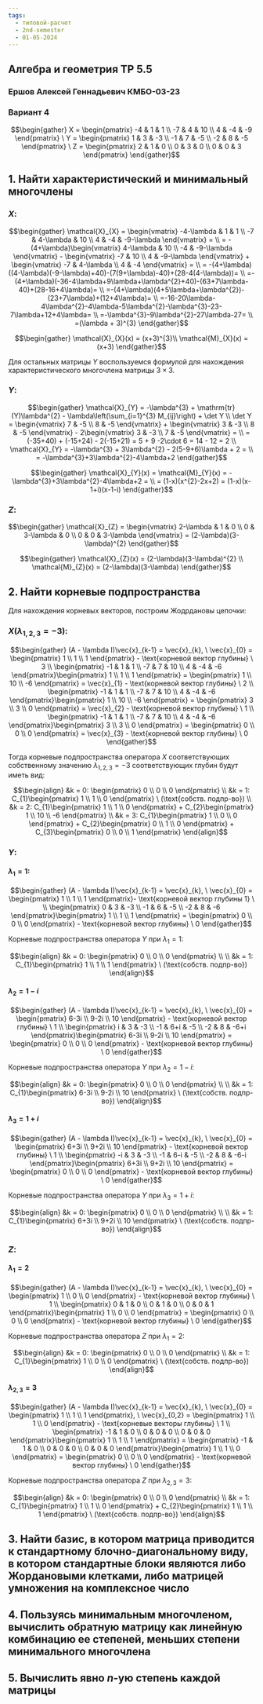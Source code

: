 ```yaml
---
tags:
  - типовой-расчет
  - 2nd-semester
  - 01-05-2024
---
```


## Алгебра и геометрия ТР 5.5

### Ершов Алексей Геннадьевич КМБО-03-23

### Вариант 4

$$\begin{gather}
X = \begin{pmatrix}
-4 & 1 & 1 \\
-7 & 4 & 10 \\
4 & -4 & -9
\end{pmatrix} \ Y = \begin{pmatrix}
1 & 3 & -3 \\
-1 & 7 & -5 \\
-2 & 8 & -5
\end{pmatrix} \ Z = \begin{pmatrix}
2 & 1 & 0 \\
0 & 3 & 0 \\
0 & 0 & 3
\end{pmatrix}
\end{gather}$$

## 1. Найти характеристический и минимальный многочлены

### $X$:

$$\begin{gather}
\mathcal{X}_{X} = \begin{vmatrix}
-4-\lambda & 1 & 1 \\
-7 & 4-\lambda & 10 \\
4 & -4 & -9-\lambda
\end{vmatrix} = \\
= -(4+\lambda)\begin{vmatrix}
4-\lambda & 10 \\
-4 & -9-\lambda
\end{vmatrix} - \begin{vmatrix}
-7 & 10 \\
4 & -9-\lambda
\end{vmatrix} + \begin{vmatrix}
-7 & 4-\lambda \\
4 & -4
\end{vmatrix} = \\
= -(4+\lambda)((4-\lambda)(-9-\lambda)+40)-(7(9+\lambda)-40)+(28-4(4-\lambda))= \\
=-(4+\lambda)(-36-4\lambda+9\lambda+\lambda^{2}+40)-(63+7\lambda-40)+(28-16+4\lambda)= \\
=-(4+\lambda)(4+5\lambda+\lambda^{2})-(23+7\lambda)+(12+4\lambda)= \\
=-16-20\lambda-4\lambda^{2}-4\lambda-5\lambda^{2}-\lambda^{3}-23-7\lambda+12+4\lambda= \\
=-\lambda^{3}-9\lambda^{2}-27\lambda-27= \\
=(\lambda + 3)^{3}
\end{gather}$$

$$\begin{gather}
\mathcal{X}_{X}(x) = (x+3)^{3}\\
\mathcal{M}_{X}(x) = (x+3)
\end{gather}$$

Для остальных матрицы $Y$ воспользуемся формулой для нахождения характеристического многочлена матрицы $3\times 3$.

### $Y$:

$$\begin{gather}
\mathcal{X}_{Y} = -\lambda^{3} + \mathrm{tr}(Y)\lambda^{2} - \lambda\left(\sum_{i=1}^{3} M_{ij}\right) + \det Y \\
\det Y = \begin{vmatrix}
7 & -5 \\
8 & -5
\end{vmatrix} + \begin{vmatrix}
3 & -3 \\
8 & -5
\end{vmatrix} - 2\begin{vmatrix}
3 & -3 \\
7 & -5
\end{vmatrix} = \\
= (-35+40) + (-15+24) - 2(-15+21) = 5 + 9 -2\cdot 6 = 14 - 12 = 2 \\
\mathcal{X}_{Y} = -\lambda^{3} + 3\lambda^{2} - 2(5-9+6)\lambda + 2 = \\
= -\lambda^{3}+3\lambda^{2}-4\lambda+2
\end{gather}$$

$$\begin{gather}
\mathcal{X}_{Y}(x) = \mathcal{M}_{Y}(x) = -\lambda^{3}+3\lambda^{2}-4\lambda+2 = \\
= (1-x)(x^{2}-2x+2) = (1-x)(x-1+i)(x-1-i)
\end{gather}$$

### $Z$:

$$\begin{gather}
\mathcal{X}_{Z} = \begin{vmatrix}
2-\lambda & 1 & 0 \\
0 & 3-\lambda & 0 \\
0 & 0 & 3-\lambda
\end{vmatrix} = (2-\lambda)(3-\lambda)^{2}
\end{gather}$$

$$\begin{gather}
\mathcal{X}_{Z}(x) = (2-\lambda)(3-\lambda)^{2} \\
\mathcal{M}_{Z}(x) = (2-\lambda)(3-\lambda)
\end{gather}$$

## 2. Найти корневые подпространства

Для нахождения корневых векторов, построим Жодрдановы цепочки:

### $X (\lambda_{1,2,3} = -3):$

$$\begin{gather}
(A - \lambda I)\vec{x}_{k-1} = \vec{x}_{k}, \ \vec{x}_{0} = \begin{pmatrix}
1 \\
1 \\
1
\end{pmatrix} - \text{корневой вектор глубины} \ 3 \\
\begin{pmatrix}
-1 & 1 & 1 \\
-7 & 7 & 10 \\
4 & -4 & -6
\end{pmatrix}\begin{pmatrix}
1 \\
1 \\
1
\end{pmatrix} = \begin{pmatrix}
1 \\
10 \\
-6
\end{pmatrix} = \vec{x}_{1} - \text{корневой вектор глубины} \ 2 \\
\begin{pmatrix}
-1 & 1 & 1 \\
-7 & 7 & 10 \\
4 & -4 & -6
\end{pmatrix}\begin{pmatrix}
1 \\
10 \\
-6
\end{pmatrix} = \begin{pmatrix}
3 \\
3 \\
0
\end{pmatrix} = \vec{x}_{2} - \text{корневой вектор глубины} \ 1 \\
\begin{pmatrix}
-1 & 1 & 1 \\
-7 & 7 & 10 \\
4 & -4 & -6
\end{pmatrix}\begin{pmatrix}
3 \\
3 \\
0
\end{pmatrix} = \begin{pmatrix}
0 \\
0 \\
0
\end{pmatrix} = \vec{x}_{3} - \text{корневой вектор глубины} \ 0
\end{gather}$$

Тогда корневые подпространства оператора $X$ соответствующих собственному значению $\lambda_{1,2,3} = -3$ соответствующих глубин будут иметь вид:

$$\begin{align}
&k = 0: \begin{pmatrix}
0 \\
0 \\
0
\end{pmatrix} \\
&k = 1: C_{1}\begin{pmatrix}
1 \\
1 \\
0
\end{pmatrix} \ (\text{собств. подпр-во}) \\
&k = 2: C_{1}\begin{pmatrix}
1 \\
1 \\
0
\end{pmatrix} + C_{2}\begin{pmatrix}
1 \\
10 \\
-6
\end{pmatrix} \\
&k = 3: C_{1}\begin{pmatrix}
1 \\
0 \\
0
\end{pmatrix} + C_{2}\begin{pmatrix}
0 \\
1 \\
0
\end{pmatrix} + C_{3}\begin{pmatrix}
0 \\
0 \\
1
\end{pmatrix}
\end{align}$$

### $Y$: 

#### $\lambda_{1} = 1$:

$$\begin{gather}
(A - \lambda I)\vec{x}_{k-1} = \vec{x}_{k}, \ \vec{x}_{0} = \begin{pmatrix}
1 \\
1 \\
1
\end{pmatrix}- \text{корневой вектор глубины 1} \  \\
\begin{pmatrix}
0 & 3 & -3 \\
-1 & 6 & -5 \\
-2 & 8 & -6
\end{pmatrix}\begin{pmatrix}
1 \\
1 \\
1
\end{pmatrix} = \begin{pmatrix}
0 \\
0 \\
0
\end{pmatrix} - \text{корневой вектор глубины} \ 0
\end{gather}$$

Корневые подпространства оператора $Y$ при $\lambda_{1} = 1$:

$$\begin{align}
&k = 0: \begin{pmatrix}
0 \\
0 \\
0
\end{pmatrix} \\ \\
&k = 1: C_{1}\begin{pmatrix}
1 \\
1 \\
1
\end{pmatrix} \ (\text{собств. подпр-во})
\end{align}$$

#### $\lambda_{2} = 1-i$

$$\begin{gather}
(A - \lambda I)\vec{x}_{k-1} = \vec{x}_{k}, \ \vec{x}_{0} = \begin{pmatrix}
6-3i \\
9-2i \\
10
\end{pmatrix} - \text{корневой вектор глубины} \ 1 \\
\begin{pmatrix}
i & 3 & -3 \\
-1 & 6+i & -5 \\
-2 & 8 & -6+i
\end{pmatrix}\begin{pmatrix}
6-3i \\
9-2i \\
10
\end{pmatrix} = \begin{pmatrix}
0 \\
0 \\
0
\end{pmatrix} - \text{корневой вектор глубины} \ 0 
\end{gather}$$

Корневые подпространства оператора $Y$ при $\lambda_{2} = 1-i$:

$$\begin{align}
&k = 0: \begin{pmatrix}
0 \\
0 \\
0
\end{pmatrix} \\ \\
&k = 1: C_{1}\begin{pmatrix}
6-3i \\
9-2i \\
10
\end{pmatrix} \ (\text{собств. подпр-во})
\end{align}$$

#### $\lambda_{3} = 1+i$

$$\begin{gather}
(A - \lambda I)\vec{x}_{k-1} = \vec{x}_{k}, \ \vec{x}_{0} = \begin{pmatrix}
6+3i \\
9+2i \\
10
\end{pmatrix} - \text{корневой вектор глубины} \ 1 \\
\begin{pmatrix}
-i & 3 & -3 \\
-1 & 6-i & -5 \\
-2 & 8 & -6-i
\end{pmatrix}\begin{pmatrix}
6+3i \\
9+2i \\
10
\end{pmatrix} = \begin{pmatrix}
0 \\
0 \\
0
\end{pmatrix} - \text{корневой вектор глубины} \ 0
\end{gather}$$

Корневые подпространства оператора $Y$ при $\lambda_{3} = 1+i$:

$$\begin{align}
&k = 0: \begin{pmatrix}
0 \\
0 \\
0
\end{pmatrix} \\ \\
&k = 1: C_{1}\begin{pmatrix}
6+3i \\
9+2i \\
10
\end{pmatrix} \ (\text{собств. подпр-во})
\end{align}$$
### $Z$:

#### $\lambda_{1} = 2$

$$\begin{gather}
(A - \lambda I)\vec{x}_{k-1} = \vec{x}_{k}, \ \vec{x}_{0} = \begin{pmatrix}
1 \\
0 \\
0
\end{pmatrix} - \text{корневой вектор глубины} \ 1 \\
\begin{pmatrix}
0 & 1 & 0 \\
0 & 1 & 0 \\
0 & 0 & 1
\end{pmatrix}\begin{pmatrix}
1 \\
0 \\
0
\end{pmatrix} = \begin{pmatrix}
0 \\
0 \\
0
\end{pmatrix} - \text{корневой вектор глубины} \ 0
\end{gather}$$

Корневые подпространства оператора $Z$ при $\lambda_{1} = 2$:

$$\begin{align}
&k = 0: \begin{pmatrix}
0 \\
0 \\
0
\end{pmatrix} \\
&k = 1: C_{1}\begin{pmatrix}
1 \\
0 \\
0
\end{pmatrix} \ (\text{собств. подпр-во})
\end{align}$$

#### $\lambda_{2,3} = 3$

$$\begin{gather}
(A - \lambda I)\vec{x}_{k-1} = \vec{x}_{k}, \ \vec{x}_{0} = \begin{pmatrix}
1 \\
1 \\
1
\end{pmatrix}, \ \vec{x}_{0,2} = \begin{pmatrix}
1 \\
1 \\
0
\end{pmatrix}  - \text{корневые векторы глубины} \ 1 \\
\begin{pmatrix}
-1 & 1 & 0 \\
0 & 0 & 0 \\
0 & 0 & 0
\end{pmatrix}\begin{pmatrix}
1 \\
1 \\
1
\end{pmatrix} = \begin{pmatrix}
-1 & 1 & 0 \\
0 & 0 & 0 \\
0 & 0 & 0
\end{pmatrix}\begin{pmatrix}
1 \\
1 \\
0
\end{pmatrix} = \begin{pmatrix}
0 \\
0 \\
0
\end{pmatrix} - \text{корневой вектор глубины} \ 0
\end{gather}$$

Корневые подпространства оператора $Z$ при $\lambda_{2,3} = 3$:

$$\begin{align}
&k = 0: \begin{pmatrix}
0 \\
0 \\
0
\end{pmatrix} \\
&k = 1: C_{1}\begin{pmatrix}
1 \\
1 \\
0
\end{pmatrix} + C_{2}\begin{pmatrix}
1 \\
1 \\
1
\end{pmatrix} \ (\text{собств. подпр-во})
\end{align}$$

## 3. Найти базис, в котором матрица приводится к стандартному блочно-диагональному виду, в котором стандартные блоки являются либо Жордановыми клетками, либо матрицей умножения на комплексное число



## 4. Пользуясь минимальным многочленом, вычислить обратную матрицу как линейную комбинацию ее степеней, меньших степени минимального многочлена



## 5. Вычислить явно $n$-ую степень каждой матрицы

